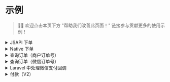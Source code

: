 # 示例

> 👏🏻 欢迎点击本页下方 "帮助我们改善此页面！" 链接参与贡献更多的使用示例！



<details>
    <summary>JSAPI 下单</summary>

> 官方文档：<https://pay.weixin.qq.com/wiki/doc/apiv3/apis/chapter3_1_1.shtml>

```php
$response = $app->getClient()->post("v3/pay/transactions/jsapi", [
   "mchid" => "1518700000", // <---- 请修改为您的商户号
   "out_trade_no" => "native12177525012012070352333'.rand(1,1000).'",
   "appid" => "wx6222e9f48a0xxxxx", // <---- 请修改为服务号的 appid
   "description" => "Image形象店-深圳腾大-QQ公仔",
   "notify_url" => "https://weixin.qq.com/",
   "amount" => [
        "total" => 1,
        "currency" => "CNY"
    ],
    "payer" => [
        "openid" => "o4GgauInH_RCEdvrrNGrnxxxxxx" // <---- 请修改为服务号下单用户的 openid
    ]
]);

\dd($response->toArray(false));
```

</details>


<details>
    <summary>Native 下单</summary>

```php
$response = $app->getClient()->post('pay/transactions/native', [
    'mchid' => (string)$app->getMerchant()->getMerchantId(),
    'out_trade_no' => 'native20210720xxx',
    'appid' => 'wxe2fb06xxxxxxxxxx6',
    'description' => 'Image形象店-深圳腾大-QQ公仔',
    'notify_url' => 'https://weixin.qq.com/',
    'amount' => [
        'total' => 1,
        'currency' => 'CNY',
    ]
]);

print_r($response->toArray());
```
</details>


<details>
    <summary>查询订单（商户订单号）</summary>

```php

$outTradeNo = 'native20210720xxx';
$response = $app->getClient()->get("pay/transactions/out-trade-no/{$outTradeNo}", [
    'query'=>[
        'mchid' =>  $app->getMerchant()->getMerchantId()
    ]
]);

print_r($response->toArray());
```
</details>


<details>
    <summary>查询订单（微信订单号）</summary>

```php
$transactionId = '217752501201407033233368018';
$response = $app->getClient()->get("pay/transactions/id/{$transactionId}", [
    'query'=>[
        'mchid' =>  $app->getMerchant()->getMerchantId()
    ]
]);

print_r($response->toArray());
```
</details>

<details>
    <summary>Laravel 中处理微信支付回调</summary>

> 记得需要将此类路由关闭 csrf 验证。

```php
// 假设你设置的通知地址notify_url为: https://easywechat.com/payment_notify

// 注意：通知地址notify_url必须为https协议

Route::post('payment_notify', function () {
    // $app 为你实例化的支付对象，此处省略实例化步骤
    $server = $app->getServer();

    // 处理支付结果事件
    $server->handlePaid(function ($message) {
        // $message 为微信推送的通知结果，详看微信官方文档

        // 微信支付订单号 $message['transaction_id']
        // 商户订单号 $message['out_trade_no']
        // 商户号 $message['mchid']
        // 具体看微信官方文档...
        // 进行业务处理，如存数据库等...
    });

    // 处理退款结果事件
    $server->handleRefunded(function ($message) {
        // 同上，$message 详看微信官方文档
        // 进行业务处理，如存数据库等...
    });

    return $server->serve();
});
```
</details>
  
<details>
   <summary>付款（V2）</summary>

```php
$response = $api->post('/mmpaymkttransfers/promotion/transfers', [
    'body' => [
        'mch_appid' => $app->getConfig()['app_id'],     //注意在配置文件中加上app_id
        'mchid' => $app->getConfig()['mch_id'],         //商户号
        'partner_trade_no' => '202203081646729819743',  // 商户订单号，需保持唯一性(只能是字母或者数字，不能包含有符号)
        'openid' => 'ogn1H45HCRxVRiEMLbLLuABbxxxx',     //用户openid
        'check_name' => 'FORCE_CHECK',                  // NO_CHECK：不校验真实姓名, FORCE_CHECK：强校验真实姓名
        're_user_name'=> '用户真实姓名',                  // 如果 check_name 设置为 FORCE_CHECK 则必填用户真实姓名
        'amount' => '100',                              //金额
        'desc' => '理赔',                                // 企业付款操作说明信息。必填
    ],
    'local_cert' => $app->getConfig()['certificate'], //v2证书绝对路径
    'local_pk' => $app->getConfig()['private_key'],   //v2证书密钥绝对路径
]);

print_r($response->toArray());
```
</details>
  
<!--
<details>
    <summary>标题</summary>
内容
</details>
-->
